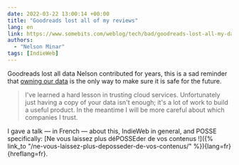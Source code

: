 ```yaml
---
date: 2022-03-22 13:00:14 +00:00
title: "Goodreads lost all of my reviews"
lang: en
link: https://www.somebits.com/weblog/tech/bad/goodreads-lost-all-my-data.html
authors:
  - "Nelson Minar"
tags: [IndieWeb]
---
```


Goodreads lost all data Nelson contributed for years, this is a sad reminder that [owning our data](https://indieweb.org/own_your_data) is the only way to make sure it is safe for the future.

> I've learned a hard lesson in trusting cloud services. Unfortunately just having a copy of your data isn't enough; it's a lot of work to build a useful product. In the meantime I will be more careful about which companies I trust.

I gave a talk — in French — about this, IndieWeb in general, and POSSE specifically: [Ne vous laissez plus déPOSSEder de vos contenus !]({% link_to "/ne-vous-laissez-plus-deposseder-de-vos-contenus/" %}){lang=fr}{hreflang=fr}.
